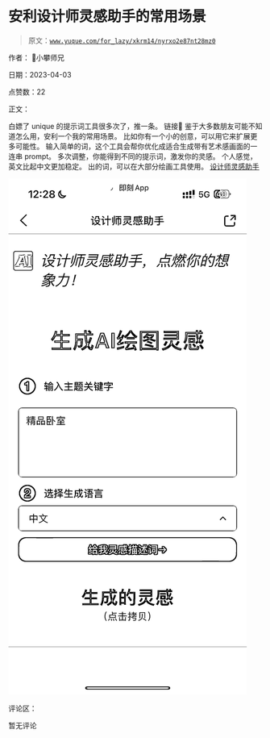 # 安利设计师灵感助手的常用场景

> 原文：[`www.yuque.com/for_lazy/xkrm14/nyrxo2e87nt28mz0`](https://www.yuque.com/for_lazy/xkrm14/nyrxo2e87nt28mz0)

作者： 📌小攀师兄

日期：2023-04-03

点赞数：22

正文：

白嫖了 unique 的提示词工具很多次了，推一条。 链接🔗 鉴于大多数朋友可能不知道怎么用，安利一个我的常用场景。 比如你有一个小的创意，可以用它来扩展更多可能性。 输入简单的词，这个工具会帮你优化成适合生成带有艺术感画面的一连串 prompt。 多次调整，你能得到不同的提示词，激发你的灵感。 个人感觉，英文比起中文更加稳定。 出的词，可以在大部分绘画工具使用。 [设计师灵感助手](https://www.aigenprompt.com/zh-CN)

![](img/10db92812eb0d99cc377d4c6357be466.png)

评论区：

暂无评论




